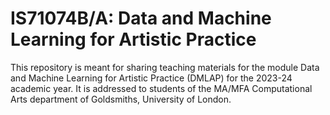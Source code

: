 # IS71074B/A: Data and Machine Learning for Artistic Practice

This repository is meant for sharing teaching materials for the module Data and Machine Learning for Artistic Practice (DMLAP) for the 2023-24 academic year. It is addressed to students of the MA/MFA Computational Arts department of Goldsmiths, University of London.
